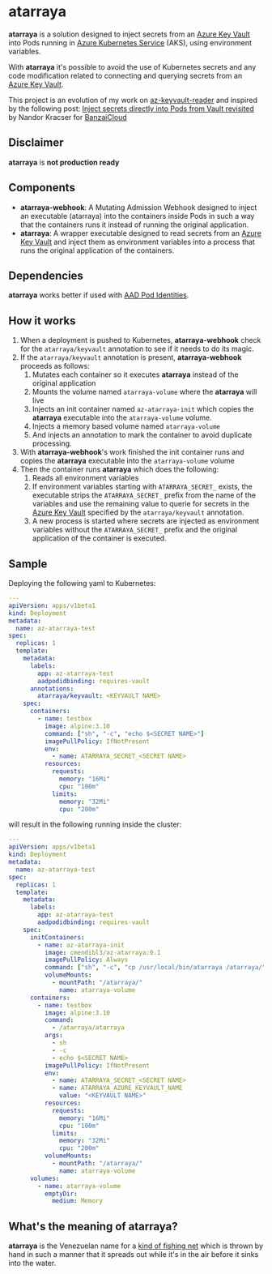 # atarraya

**atarraya** is a solution designed to inject secrets from an [Azure Key Vault](https://azure.microsoft.com/en-us/services/key-vault/) into Pods running in [Azure Kubernetes Service](https://azure.microsoft.com/en-us/services/kubernetes-service/) (AKS), using environment variables.

With **atarraya** it's possible to avoid the use of Kubernetes secrets and any code modification related to connecting and querying secrets from an [Azure Key Vault](https://azure.microsoft.com/en-us/services/key-vault/).

This project is an evolution of my work on [az-keyvault-reader](https://github.com/cmendible/az-keyvault-reader) and inspired by the following post: [Inject secrets directly into Pods from Vault revisited](https://banzaicloud.com/blog/inject-secrets-into-pods-vault-revisited/) by Nandor Kracser for [BanzaiCloud](https://banzaicloud.com/)

## Disclaimer

**atarraya** is **not production ready**

## Components

* **atarraya-webhook**: A Mutating Admission Webhook designed to inject an executable (atarraya) into the containers inside Pods in such a way that the containers runs it instead of running the original application.
* **atarraya**: A wrapper executable designed to read secrets from an [Azure Key Vault](https://azure.microsoft.com/en-us/services/key-vault/) and inject them as environment variables into a process that runs the original application of the containers.

## Dependencies

**atarraya** works better if used with [AAD Pod Identities](https://github.com/Azure/aad-pod-identity).

## How it works

1. When a deployment is pushed to Kubernetes, **atarraya-webhook** check for the ```atarraya/keyvault``` annotation to see if it needs to do its magic.
1. If the ```atarraya/keyvault``` annotation is present, **atarraya-webhook** proceeds as follows:
    1. Mutates each container so it executes **atarraya** instead of the original application
    1. Mounts the volume named ```atarraya-volume``` where the **atarraya** will live
    1. Injects an init container named ```az-atarraya-init``` which copies the **atarraya** executable into the ```atarraya-volume``` volume.
    1. Injects a memory based volume named ```atarraya-volume```
    1. And injects an annotation to mark the container to avoid duplicate processing.
1. With **atarraya-webhook**'s work finished the init container runs and copies the **atarraya** executable into the ```atarraya-volume``` volume
1. Then the container runs **atarraya** which does the following:
    1. Reads all environment variables
    1. If environment variables starting with ```ATARRAYA_SECRET_``` exists, the executable strips the ```ATARRAYA_SECRET_``` prefix from the name of the variables and use the remaining value to querie for secrets in the [Azure Key Vault](https://azure.microsoft.com/en-us/services/key-vault/) specified by the ```atarraya/keyvault``` annotation.
    1. A new process is started where secrets are injected as environment variables without the ```ATARRAYA_SECRET_``` prefix and the original application of the container is executed.

## Sample

Deploying the following yaml to Kubernetes:

``` yaml
---
apiVersion: apps/v1beta1
kind: Deployment
metadata:
  name: az-atarraya-test
spec:
  replicas: 1
  template:
    metadata:
      labels:
        app: az-atarraya-test
        aadpodidbinding: requires-vault
      annotations:
        atarraya/keyvault: <KEYVAULT NAME>
    spec:
      containers:
        - name: testbox
          image: alpine:3.10
          command: ["sh", "-c", "echo $<SECRET NAME>"]
          imagePullPolicy: IfNotPresent
          env:
            - name: ATARRAYA_SECRET_<SECRET NAME>
          resources:
            requests:
              memory: "16Mi"
              cpu: "100m"
            limits:
              memory: "32Mi"
              cpu: "200m"
```

will result in the following running inside the cluster:

``` yaml
---
apiVersion: apps/v1beta1
kind: Deployment
metadata:
  name: az-atarraya-test
spec:
  replicas: 1
  template:
    metadata:
      labels:
        app: az-atarraya-test
        aadpodidbinding: requires-vault
    spec:
      initContainers:
        - name: az-atarraya-init
          image: cmendibl3/az-atarraya:0.1
          imagePullPolicy: Always
          command: ["sh", "-c", "cp /usr/local/bin/atarraya /atarraya/"]
          volumeMounts:
            - mountPath: "/atarraya/"
              name: atarraya-volume
      containers:
        - name: testbox
          image: alpine:3.10
          command:
            - /atarraya/atarraya
          args:
            - sh
            - -c
            - echo $<SECRET NAME>
          imagePullPolicy: IfNotPresent
          env:
            - name: ATARRAYA_SECRET_<SECRET NAME>
            - name: ATARRAYA_AZURE_KEYVAULT_NAME
              value: "<KEYVAULT NAME>"
          resources:
            requests:
              memory: "16Mi"
              cpu: "100m"
            limits:
              memory: "32Mi"
              cpu: "200m"
          volumeMounts:
            - mountPath: "/atarraya/"
              name: atarraya-volume
      volumes:
        - name: atarraya-volume
          emptyDir:
            medium: Memory
```

## What's the meaning of atarraya?

**atarraya** is the Venezuelan name for a [kind of fishing net](https://en.wikipedia.org/wiki/Cast_net) which is thrown by hand in such a manner that it spreads out while it's in the air before it sinks into the water.
